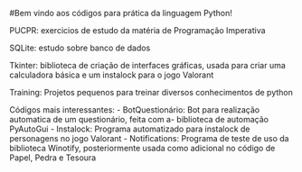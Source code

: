 #Bem vindo aos códigos para prática da linguagem Python!

PUCPR: exercicios de estudo da matéria de Programação Imperativa

SQLite: estudo sobre banco de dados

Tkinter: biblioteca de criação de interfaces gráficas, usada para criar uma calculadora básica e um instalock para o jogo Valorant

Training: Projetos pequenos para treinar diversos conhecimentos de python

Códigos mais interessantes: 
	- BotQuestionário: Bot para realização automatica de um questionário, feita com a-  biblioteca de automação PyAutoGui 
	- Instalock: Programa automatizado para instalock de personagens no jogo Valorant
	- Notifications: Programa de teste de uso da biblioteca Winotify, posteriormente usada como adicional no código de Papel, Pedra e Tesoura
